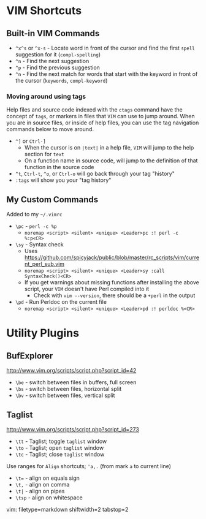 # VIM Shortcuts #

## Built-in VIM Commands ##
- `^x^s` or `^x-s` - Locate word in front of the cursor and find the first
  `spell` suggestion for it (`compl-spelling`)
- `^n` - Find the next suggestion
- `^p` - Find the previous suggestion
- `^n` - Find the next match for words that start with the keyword in front of
  the cursor (`keywords`, `compl-keyword`)

### Moving around using tags ###
Help files and source code indexed with the `ctags` command have the concept
of `tags`, or markers in files that `VIM` can use to jump around.  When you
are in source files, or inside of help files, you can use the tag navigation
commands below to move around.

- `^]` or `Ctrl-]`
  - When the cursor is on `|text|` in a help file, `VIM` will jump to the help
    section for `text`
  - On a function name in source code, will jump to the definition of that
    function in the source code
- `^t`, `Ctrl-t`, `^o`, or `Ctrl-o` will go back through your tag "history"
- `:tags` will show you  your "tag history"

## My Custom Commands ##
Added to my `~/.vimrc`
- `\pc` - `perl -c %p`
  - `noremap <script> <silent> <unique> <Leader>pc :! perl -c %:p<CR>`
- `\sy` - Syntax check
  - Uses
    https://github.com/spicyjack/public/blob/master/rc_scripts/vim/current_perl_sub.vim
  - `noremap <script> <silent> <unique> <Leader>sy :call SyntaxCheck()<CR>`
  - If you get warnings about missing functions after installing the above
    script, your `VIM` doesn't have Perl compiled into it
    - Check with `vim --version`, there should be a `+perl` in the output
- `\pd` - Run Perldoc on the current file
  - `noremap <script> <silent> <unique> <Leader>pd :! perldoc %<CR>`

# Utility Plugins #

## BufExplorer ##
http://www.vim.org/scripts/script.php?script_id=42
- `\be` - switch between files in buffers, full screen
- `\bs` - switch between files, horizontal split
- `\bv` - switch between files, vertical split

## Taglist ##
http://www.vim.org/scripts/script.php?script_id=273
- `\tt` - Taglist; toggle `taglist` window
- `\to` - Taglist; open `taglist` window
- `\tc` - Taglist; close `taglist` window

Use ranges for `Align` shortcuts; `'a,.` (from mark `a` to current line)
- `\t=` - align on equals sign
- `\t,` - align on comma
- `\t|` - align on pipes
- `\tsp` - align on whitespace

vim: filetype=markdown shiftwidth=2 tabstop=2
